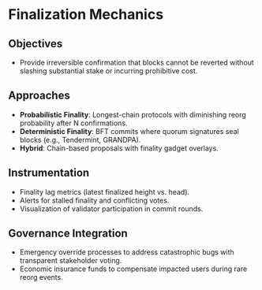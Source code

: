 # Finalization Mechanics

## Objectives
- Provide irreversible confirmation that blocks cannot be reverted without slashing substantial stake or incurring prohibitive cost.

## Approaches
- **Probabilistic Finality**: Longest-chain protocols with diminishing reorg probability after N confirmations.
- **Deterministic Finality**: BFT commits where quorum signatures seal blocks (e.g., Tendermint, GRANDPA).
- **Hybrid**: Chain-based proposals with finality gadget overlays.

## Instrumentation
- Finality lag metrics (latest finalized height vs. head).
- Alerts for stalled finality and conflicting votes.
- Visualization of validator participation in commit rounds.

## Governance Integration
- Emergency override processes to address catastrophic bugs with transparent stakeholder voting.
- Economic insurance funds to compensate impacted users during rare reorg events.
